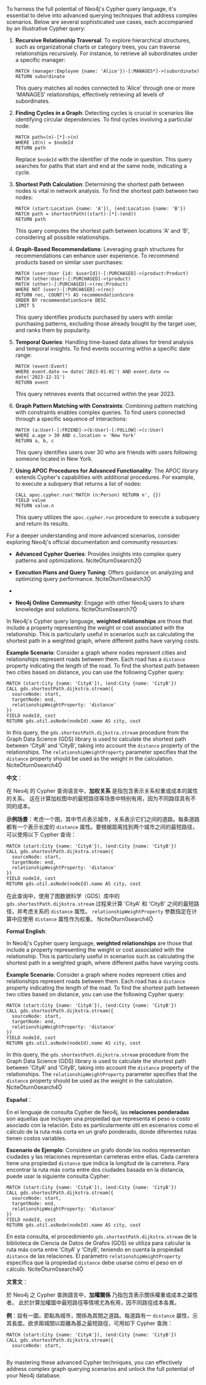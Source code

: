 To harness the full potential of Neo4j's Cypher query language, it's essential to delve into advanced querying techniques that address complex scenarios. Below are several sophisticated use cases, each accompanied by an illustrative Cypher query:

1. **Recursive Relationship Traversal**: To explore hierarchical structures, such as organizational charts or category trees, you can traverse relationships recursively. For instance, to retrieve all subordinates under a specific manager:

   ```cypher
   MATCH (manager:Employee {name: 'Alice'})-[:MANAGES*]->(subordinate)
   RETURN subordinate
   ```

   This query matches all nodes connected to 'Alice' through one or more 'MANAGES' relationships, effectively retrieving all levels of subordinates.

2. **Finding Cycles in a Graph**: Detecting cycles is crucial in scenarios like identifying circular dependencies. To find cycles involving a particular node:

   ```cypher
   MATCH path=(n)-[*]->(n)
   WHERE id(n) = $nodeId
   RETURN path
   ```

   Replace `$nodeId` with the identifier of the node in question. This query searches for paths that start and end at the same node, indicating a cycle.

3. **Shortest Path Calculation**: Determining the shortest path between nodes is vital in network analysis. To find the shortest path between two nodes:

   ```cypher
   MATCH (start:Location {name: 'A'}), (end:Location {name: 'B'})
   MATCH path = shortestPath((start)-[*]-(end))
   RETURN path
   ```

   This query computes the shortest path between locations 'A' and 'B', considering all possible relationships.

4. **Graph-Based Recommendations**: Leveraging graph structures for recommendations can enhance user experience. To recommend products based on similar user purchases:

   ```cypher
   MATCH (user:User {id: $userId})-[:PURCHASED]->(product:Product)
   MATCH (other:User)-[:PURCHASED]->(product)
   MATCH (other)-[:PURCHASED]->(rec:Product)
   WHERE NOT (user)-[:PURCHASED]->(rec)
   RETURN rec, COUNT(*) AS recommendationScore
   ORDER BY recommendationScore DESC
   LIMIT 5
   ```

   This query identifies products purchased by users with similar purchasing patterns, excluding those already bought by the target user, and ranks them by popularity.

5. **Temporal Queries**: Handling time-based data allows for trend analysis and temporal insights. To find events occurring within a specific date range:

   ```cypher
   MATCH (event:Event)
   WHERE event.date >= date('2023-01-01') AND event.date <= date('2023-12-31')
   RETURN event
   ```

   This query retrieves events that occurred within the year 2023.

6. **Graph Pattern Matching with Constraints**: Combining pattern matching with constraints enables complex queries. To find users connected through a specific sequence of interactions:

   ```cypher
   MATCH (a:User)-[:FRIEND]->(b:User)-[:FOLLOW]->(c:User)
   WHERE a.age > 30 AND c.location = 'New York'
   RETURN a, b, c
   ```

   This query identifies users over 30 who are friends with users following someone located in New York.

7. **Using APOC Procedures for Advanced Functionality**: The APOC library extends Cypher's capabilities with additional procedures. For example, to execute a subquery that returns a list of nodes:

   ```cypher
   CALL apoc.cypher.run('MATCH (n:Person) RETURN n', {})
   YIELD value
   RETURN value.n
   ```

   This query utilizes the `apoc.cypher.run` procedure to execute a subquery and return its results.

For a deeper understanding and more advanced scenarios, consider exploring Neo4j's official documentation and community resources:

- **Advanced Cypher Queries**: Provides insights into complex query patterns and optimizations. citeturn0search2

- **Execution Plans and Query Tuning**: Offers guidance on analyzing and optimizing query performance. citeturn0search3
- 


- **Neo4j Online Community**: Engage with other Neo4j users to share knowledge and solutions. citeturn0search7

In Neo4j's Cypher query language, **weighted relationships** are those that include a property representing the weight or cost associated with the relationship. This is particularly useful in scenarios such as calculating the shortest path in a weighted graph, where different paths have varying costs.

**Example Scenario**: Consider a graph where nodes represent cities and relationships represent roads between them. Each road has a `distance` property indicating the length of the road. To find the shortest path between two cities based on distance, you can use the following Cypher query:

```cypher
MATCH (start:City {name: 'CityA'}), (end:City {name: 'CityB'})
CALL gds.shortestPath.dijkstra.stream({
  sourceNode: start,
  targetNode: end,
  relationshipWeightProperty: 'distance'
})
YIELD nodeId, cost
RETURN gds.util.asNode(nodeId).name AS city, cost
```

In this query, the `gds.shortestPath.dijkstra.stream` procedure from the Graph Data Science (GDS) library is used to calculate the shortest path between 'CityA' and 'CityB', taking into account the `distance` property of the relationships. The `relationshipWeightProperty` parameter specifies that the `distance` property should be used as the weight in the calculation. citeturn0search4

**中文**：

在 Neo4j 的 Cypher 查询语言中，**加权关系** 是指包含表示关系权重或成本的属性的关系。 这在计算加权图中的最短路径等场景中特别有用，因为不同路径具有不同的成本。

**示例场景**：考虑一个图，其中节点表示城市，关系表示它们之间的道路。每条道路都有一个表示长度的 `distance` 属性。要根据距离找到两个城市之间的最短路径，可以使用以下 Cypher 查询：

```cypher
MATCH (start:City {name: 'CityA'}), (end:City {name: 'CityB'})
CALL gds.shortestPath.dijkstra.stream({
  sourceNode: start,
  targetNode: end,
  relationshipWeightProperty: 'distance'
})
YIELD nodeId, cost
RETURN gds.util.asNode(nodeId).name AS city, cost
```

在此查询中，使用了图数据科学（GDS）库中的 `gds.shortestPath.dijkstra.stream` 过程来计算 'CityA' 和 'CityB' 之间的最短路径，并考虑关系的 `distance` 属性。 `relationshipWeightProperty` 参数指定在计算中应使用 `distance` 属性作为权重。 citeturn0search4

**Formal English**:

In Neo4j's Cypher query language, **weighted relationships** are those that include a property representing the weight or cost associated with the relationship. This is particularly useful in scenarios such as calculating the shortest path in a weighted graph, where different paths have varying costs.

**Example Scenario**: Consider a graph where nodes represent cities and relationships represent roads between them. Each road has a `distance` property indicating the length of the road. To find the shortest path between two cities based on distance, you can use the following Cypher query:

```cypher
MATCH (start:City {name: 'CityA'}), (end:City {name: 'CityB'})
CALL gds.shortestPath.dijkstra.stream({
  sourceNode: start,
  targetNode: end,
  relationshipWeightProperty: 'distance'
})
YIELD nodeId, cost
RETURN gds.util.asNode(nodeId).name AS city, cost
```

In this query, the `gds.shortestPath.dijkstra.stream` procedure from the Graph Data Science (GDS) library is used to calculate the shortest path between 'CityA' and 'CityB', taking into account the `distance` property of the relationships. The `relationshipWeightProperty` parameter specifies that the `distance` property should be used as the weight in the calculation. citeturn0search4

**Español**：

En el lenguaje de consulta Cypher de Neo4j, las **relaciones ponderadas** son aquellas que incluyen una propiedad que representa el peso o costo asociado con la relación. Esto es particularmente útil en escenarios como el cálculo de la ruta más corta en un grafo ponderado, donde diferentes rutas tienen costos variables.

**Escenario de Ejemplo**: Considere un grafo donde los nodos representan ciudades y las relaciones representan carreteras entre ellas. Cada carretera tiene una propiedad `distance` que indica la longitud de la carretera. Para encontrar la ruta más corta entre dos ciudades basada en la distancia, puede usar la siguiente consulta Cypher:

```cypher
MATCH (start:City {name: 'CityA'}), (end:City {name: 'CityB'})
CALL gds.shortestPath.dijkstra.stream({
  sourceNode: start,
  targetNode: end,
  relationshipWeightProperty: 'distance'
})
YIELD nodeId, cost
RETURN gds.util.asNode(nodeId).name AS city, cost
```

En esta consulta, el procedimiento `gds.shortestPath.dijkstra.stream` de la biblioteca de Ciencia de Datos de Grafos (GDS) se utiliza para calcular la ruta más corta entre 'CityA' y 'CityB', teniendo en cuenta la propiedad `distance` de las relaciones. El parámetro `relationshipWeightProperty` especifica que la propiedad `distance` debe usarse como el peso en el cálculo. citeturn0search4

**文言文**：

於 Neo4j 之 Cypher 查詢語言中，**加權關係** 乃指包含表示關係權重或成本之屬性者。 此於計算加權圖中最短路徑等情境尤為有用，因不同路徑成本各異。

**例**：設有一圖，節點為城市，關係為其間之道路。每道路有一 `distance` 屬性，示其長度。欲求兩城間以距離為基之最短路徑，可用如下 Cypher 查詢：

```cypher
MATCH (start:City {name: 'CityA'}), (end:City {name: 'CityB'})
CALL gds.shortestPath.dijkstra.stream({
  sourceNode: start,
 
```


By mastering these advanced Cypher techniques, you can effectively address complex graph querying scenarios and unlock the full potential of your Neo4j database. 
